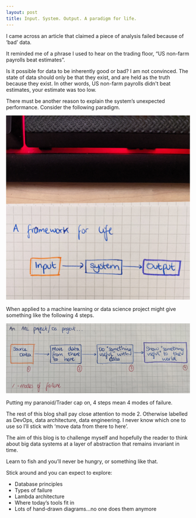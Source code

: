 ```yaml
---
layout: post
title: Input. System. Output. A paradigm for life.
---
```

I came across an article that claimed a piece of analysis failed because of ‘bad’ data. 

It reminded me of a phrase I used to hear on the trading floor, “US non-farm payrolls beat estimates”.

Is it possible for data to be inherently good or bad? I am not convinced. The state of data should only be that they 
exist, and are held as the truth because they exist. In other words, US non-farm payrolls didn't beat estimates, your 
estimate was too low.

There must be another reason to explain the system’s unexpected performance. Consider the following paradigm.

![input,system,output](/images/blog_01_2021/PXL_20210122_185257907~2.jpg)

When applied to a machine learning or data science project might give something like the following 4 steps.

![ML system flow](/images/blog_01_2021/PXL_20210125_144448228~3.jpg)

Putting my paranoid/Trader cap on, 4 steps mean 4 modes of failure. 

The rest of this blog shall pay close attention to mode 2. Otherwise labelled as DevOps, data architecture, data engineering.
 I never know which one to use so I’ll stick with ‘move data from there to here’.

The aim of this blog is to challenge myself and hopefully the reader to think about big data systems at a layer of 
abstraction that remains invariant in time.

Learn to fish and you’ll never be hungry, or something like that.

Stick around and you can expect to explore:
* Database principles
* Types of failure
* Lambda architecture
* Where today’s tools fit in
* Lots of hand-drawn diagrams...no one does them anymore

<!---

layout: post
title: You're up and running!

Next you can update your site name, avatar and other options using the _config.yml file in the root of your repository (shown below).

![_config.yml]({{ site.baseurl }}/images/config.png)

The easiest way to make your first post is to edit this one. Go into /_posts/ and update the Hello World markdown file. For more instructions head over to the [Jekyll Now repository](https://github.com/barryclark/jekyll-now) on GitHub.
--->